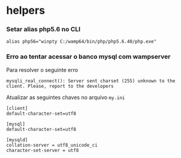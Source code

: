 # helpers
### Setar alias php5.6 no CLI

`alias php56="winpty C:/wamp64/bin/php/php5.6.40/php.exe"`

### Erro ao tentar acessar o banco mysql com wampserver

Para resolver o seguinte erro
```
mysqli_real_connect(): Server sent charset (255) unknown to the client. Please, report to the developers
```

Atualizar as seguintes chaves no arquivo `my.ini`

```
[client]
default-character-set=utf8

[mysql]
default-character-set=utf8

[mysqld]
collation-server = utf8_unicode_ci
character-set-server = utf8
```
